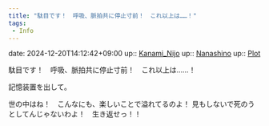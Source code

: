 ```yaml
---
title: "駄目です！　呼吸、脈拍共に停止寸前！　これ以上は……！"
tags:
 - Info
---
```


date: 2024-12-20T14:12:42+09:00
up:: [Kanami_Nijo](Bar/Novel/Nacaria/Kanami_Nijo.md)
up:: [Nanashino](Bar/Novel/Nacaria/Nanashino.md)
up:: [Plot](Bar/Novel/Chaos/Plot.md)

駄目です！　呼吸、脈拍共に停止寸前！　これ以上は……！

記憶装置を出して。

世の中はね！　こんなにも、楽しいことで溢れてるのよ！
見もしないで死のうとしてんじゃないわよ！　生き返せっ！！